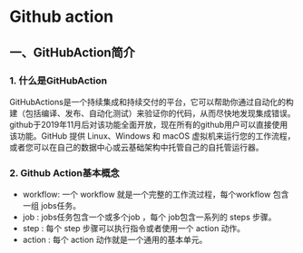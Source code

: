 # Github action
## 一、GitHubAction简介

### 1. 什么是GitHubAction

GitHubActions是一个持续集成和持续交付的平台，它可以帮助你通过自动化的构建（包括编译、发布、自动化测试）来验证你的代码，从而尽快地发现集成错误。github于2019年11月后对该功能全面开放，现在所有的github用户可以直接使用该功能。GitHub 提供 Linux、Windows 和 macOS 虚拟机来运行您的工作流程，或者您可以在自己的数据中心或云基础架构中托管自己的自托管运行器。

### 2. Github Action基本概念

- workflow: 一个 workflow 就是一个完整的工作流过程，每个workflow 包含一组 jobs任务。
- job : jobs任务包含一个或多个job ，每个 job包含一系列的 steps 步骤。
- step : 每个 step 步骤可以执行指令或者使用一个 action 动作。
- action : 每个 action 动作就是一个通用的基本单元。

